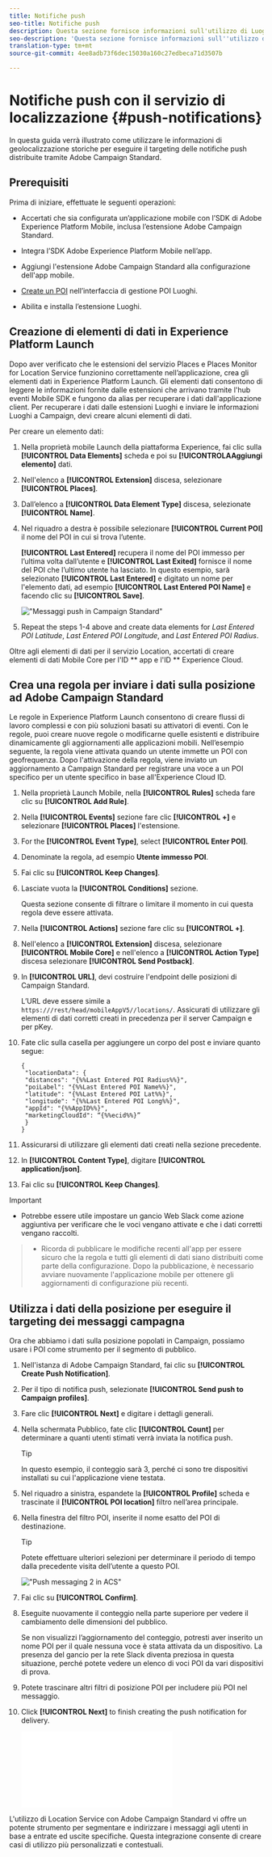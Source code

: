 ```yaml
---
title: Notifiche push
seo-title: Notifiche push
description: Questa sezione fornisce informazioni sull'utilizzo di Luoghi con notifiche push in Campaign Standard.
seo-description: 'Questa sezione fornisce informazioni sull''utilizzo di Luoghi con notifiche push in Campaign Standard. '
translation-type: tm+mt
source-git-commit: 4ee8adb73f6dec15030a160c27edbeca71d3507b

---
```



# Notifiche push con il servizio di localizzazione {#push-notifications}

In questa guida verrà illustrato come utilizzare le informazioni di geolocalizzazione storiche per eseguire il targeting delle notifiche push distribuite tramite Adobe Campaign Standard.

## Prerequisiti 

Prima di iniziare, effettuate le seguenti operazioni:

* Accertati che sia configurata un’applicazione mobile con l’SDK di Adobe Experience Platform Mobile, inclusa l’estensione [](https://aep-sdks.gitbook.io/docs/using-mobile-extensions/adobe-campaign-standard)Adobe Campaign Standard.

* Integra l’SDK [](https://aep-sdks.gitbook.io/docs/getting-started/get-the-sdk) Adobe Experience Platform Mobile nell’app.
* Aggiungi l'estensione [](https://aep-sdks.gitbook.io/docs/using-mobile-extensions/adobe-campaign-standard) Adobe Campaign Standard alla configurazione dell'app mobile.

* [Create un POI](/help/poi-mgmt-ui/create-a-poi-ui.md) nell’interfaccia di gestione POI Luoghi.

* Abilita e installa l’estensione [](/help/places-ext-aep-sdks/places-extension/places-extension.md)Luoghi.


## Creazione di elementi di dati in Experience Platform Launch

Dopo aver verificato che le estensioni del servizio Places e Places Monitor for Location Service funzionino correttamente nell’applicazione, crea gli elementi dati in Experience Platform Launch. Gli elementi dati consentono di leggere le informazioni fornite dalle estensioni che arrivano tramite l'hub eventi Mobile SDK e fungono da alias per recuperare i dati dall'applicazione client. Per recuperare i dati dalle estensioni Luoghi e inviare le informazioni Luoghi a Campaign, devi creare alcuni elementi di dati.

Per creare un elemento dati:

1. Nella proprietà mobile Launch della piattaforma Experience, fai clic sulla **[!UICONTROL Data Elements]** scheda e poi su **[!UICONTROLAAggiungi elemento]** dati.
1. Nell'elenco a **[!UICONTROL Extension]** discesa, selezionare **[!UICONTROL Places]**.
1. Dall’elenco a **[!UICONTROL Data Element Type]** discesa, selezionate **[!UICONTROL Name]**.
1. Nel riquadro a destra è possibile selezionare **[!UICONTROL Current POI]** il nome del POI in cui si trova l’utente.

   **[!UICONTROL Last Entered]** recupera il nome del POI immesso per l’ultima volta dall’utente e **[!UICONTROL Last Exited]** fornisce il nome del POI che l’ultimo utente ha lasciato. In questo esempio, sarà selezionato **[!UICONTROL Last Entered]** e digitato un nome per l'elemento dati, ad esempio **[!UICONTROL Last Entered POI Name]** e facendo clic su **[!UICONTROL Save]**.

   !["Messaggi push in Campaign Standard"](/help/assets/ACS_Push1.png)

1. Repeat the steps 1-4 above and create data elements for *Last Entered POI Latitude*, *Last Entered POI Longitude*, and *Last Entered POI Radius*.

Oltre agli elementi di dati per il servizio Location, accertati di creare elementi di dati Mobile Core per l'ID ** app e l'ID ** Experience Cloud.

## Crea una regola per inviare i dati sulla posizione ad Adobe Campaign Standard

Le regole in Experience Platform Launch consentono di creare flussi di lavoro complessi e con più soluzioni basati su attivatori di eventi. Con le regole, puoi creare nuove regole o modificarne quelle esistenti e distribuire dinamicamente gli aggiornamenti alle applicazioni mobili. Nell’esempio seguente, la regola viene attivata quando un utente immette un POI con geofrequenza. Dopo l'attivazione della regola, viene inviato un aggiornamento a Campaign Standard per registrare una voce a un POI specifico per un utente specifico in base all'Experience Cloud ID.

1. Nella proprietà Launch Mobile, nella **[!UICONTROL Rules]** scheda fare clic su **[!UICONTROL Add Rule]**.
1. Nella **[!UICONTROL Events]** sezione fare clic **[!UICONTROL +]** e selezionare **[!UICONTROL Places]** l'estensione.
1. For the **[!UICONTROL Event Type]**, select **[!UICONTROL Enter POI]**.
1. Denominate la regola, ad esempio **Utente immesso POI**.
1. Fai clic su **[!UICONTROL Keep Changes]**.
1. Lasciate vuota la **[!UICONTROL Conditions]** sezione.

   Questa sezione consente di filtrare o limitare il momento in cui questa regola deve essere attivata.

1. Nella **[!UICONTROL Actions]** sezione fare clic su **[!UICONTROL +]**.
1. Nell'elenco a **[!UICONTROL Extension]** discesa, selezionare **[!UICONTROL Mobile Core]** e nell'elenco a **[!UICONTROL Action Type]** discesa selezionare **[!UICONTROL Send Postback]**.
1. In **[!UICONTROL URL]**, devi costruire l'endpoint delle posizioni di Campaign Standard.

   L’URL deve essere simile a `https:///rest/head/mobileAppV5//locations/`.
Assicurati di utilizzare gli elementi di dati corretti creati in precedenza per il server Campaign e per pKey.

1. Fate clic sulla casella per aggiungere un corpo del post e inviare quanto segue:

   ```
   {
    "locationData": {
    "distances": "{%%Last Entered POI Radius%%}",
    "poiLabel": "{%%Last Entered POI Name%%}",
    "latitude": "{%%Last Entered POI Lat%%}",
    "longitude": "{%%Last Entered POI Long%%}",
    "appId": "{%%AppID%%}",
    "marketingCloudId": “{%%ecid%%}”
    }
   }
   ```

1. Assicurarsi di utilizzare gli elementi dati creati nella sezione precedente.
1. In **[!UICONTROL Content Type]**, digitare **[!UICONTROL application/json]**.
1. Fai clic su **[!UICONTROL Keep Changes]**.

>[!IMPORTANT]
>
>* Potrebbe essere utile impostare un gancio Web Slack come azione aggiuntiva per verificare che le voci vengano attivate e che i dati corretti vengano raccolti.


>* Ricorda di pubblicare le modifiche recenti all'app per essere sicuro che la regola e tutti gli elementi di dati siano distribuiti come parte della configurazione. Dopo la pubblicazione, è necessario avviare nuovamente l'applicazione mobile per ottenere gli aggiornamenti di configurazione più recenti.


## Utilizza i dati della posizione per eseguire il targeting dei messaggi campagna

Ora che abbiamo i dati sulla posizione popolati in Campaign, possiamo usare i POI come strumento per il segmento di pubblico.

1. Nell'istanza di Adobe Campaign Standard, fai clic su **[!UICONTROL Create Push Notification]**.
1. Per il tipo di notifica push, selezionate **[!UICONTROL Send push to Campaign profiles]**.
1. Fare clic **[!UICONTROL Next]** e digitare i dettagli generali.
1. Nella schermata Pubblico, fate clic **[!UICONTROL Count]** per determinare a quanti utenti stimati verrà inviata la notifica push.

   >[!TIP]
   >
   >In questo esempio, il conteggio sarà 3, perché ci sono tre dispositivi installati su cui l'applicazione viene testata.

1. Nel riquadro a sinistra, espandete la **[!UICONTROL Profile]** scheda e trascinate il **[!UICONTROL POI location]** filtro nell’area principale.
1. Nella finestra del filtro POI, inserite il nome esatto del POI di destinazione.

   >[!TIP]
   >
   >Potete effettuare ulteriori selezioni per determinare il periodo di tempo dalla precedente visita dell’utente a questo POI.

   !["Push messaging 2 in ACS"](/help/assets/ACS_push2.png)

1. Fai clic su **[!UICONTROL Confirm]**.
1. Eseguite nuovamente il conteggio nella parte superiore per vedere il cambiamento delle dimensioni del pubblico.

   Se non visualizzi l’aggiornamento del conteggio, potresti aver inserito un nome POI per il quale nessuna voce è stata attivata da un dispositivo. La presenza del gancio per la rete Slack diventa preziosa in questa situazione, perché potete vedere un elenco di voci POI da vari dispositivi di prova.
1. Potete trascinare altri filtri di posizione POI per includere più POI nel messaggio.
1. Click **[!UICONTROL Next]** to finish creating the push notification for delivery.

   !["Messaggi push 3 in ACS"](/help/assets/ACS_push3.html)

L'utilizzo di Location Service con Adobe Campaign Standard vi offre un potente strumento per segmentare e indirizzare i messaggi agli utenti in base a entrate ed uscite specifiche. Questa integrazione consente di creare casi di utilizzo più personalizzati e contestuali.